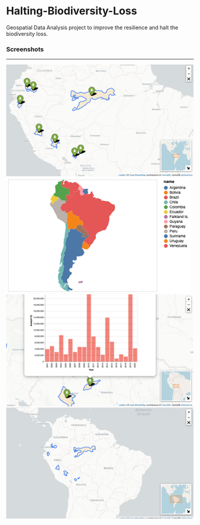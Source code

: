 # Halting-Biodiversity-Loss
Geospatial Data Analysis project to improve the resilience and halt the biodiversity loss.

### Screenshots
---

![](screenshots/1.png)
![](screenshots/2.png)
![](screenshots/3.png)
![](screenshots/4.png)
